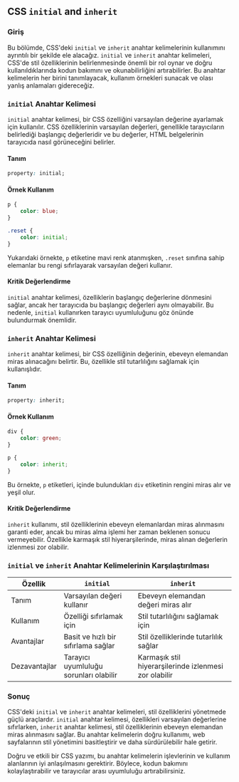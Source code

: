 ## CSS `initial` and `inherit` 

### Giriş

Bu bölümde, CSS'deki `initial` ve `inherit` anahtar kelimelerinin kullanımını ayrıntılı bir şekilde ele alacağız. `initial` ve `inherit` anahtar kelimeleri, CSS'de stil özelliklerinin belirlenmesinde önemli bir rol oynar ve doğru kullanıldıklarında kodun bakımını ve okunabilirliğini artırabilirler. Bu anahtar kelimelerin her birini tanımlayacak, kullanım örnekleri sunacak ve olası yanlış anlamaları gidereceğiz.

### `initial` Anahtar Kelimesi

`initial` anahtar kelimesi, bir CSS özelliğini varsayılan değerine ayarlamak için kullanılır. CSS özelliklerinin varsayılan değerleri, genellikle tarayıcıların belirlediği başlangıç değerleridir ve bu değerler, HTML belgelerinin tarayıcıda nasıl görüneceğini belirler.

#### Tanım

```css
property: initial;
```

#### Örnek Kullanım

```css
p {
    color: blue;
}

.reset {
    color: initial;
}
```

Yukarıdaki örnekte, `p` etiketine mavi renk atanmışken, `.reset` sınıfına sahip elemanlar bu rengi sıfırlayarak varsayılan değeri kullanır.

#### Kritik Değerlendirme

`initial` anahtar kelimesi, özelliklerin başlangıç değerlerine dönmesini sağlar, ancak her tarayıcıda bu başlangıç değerleri aynı olmayabilir. Bu nedenle, `initial` kullanırken tarayıcı uyumluluğunu göz önünde bulundurmak önemlidir.

### `inherit` Anahtar Kelimesi

`inherit` anahtar kelimesi, bir CSS özelliğinin değerinin, ebeveyn elemandan miras alınacağını belirtir. Bu, özellikle stil tutarlılığını sağlamak için kullanışlıdır.

#### Tanım

```css
property: inherit;
```

#### Örnek Kullanım

```css
div {
    color: green;
}

p {
    color: inherit;
}
```

Bu örnekte, `p` etiketleri, içinde bulundukları `div` etiketinin rengini miras alır ve yeşil olur.

#### Kritik Değerlendirme

`inherit` kullanımı, stil özelliklerinin ebeveyn elemanlardan miras alınmasını garanti eder, ancak bu miras alma işlemi her zaman beklenen sonucu vermeyebilir. Özellikle karmaşık stil hiyerarşilerinde, miras alınan değerlerin izlenmesi zor olabilir.

### `initial` ve `inherit` Anahtar Kelimelerinin Karşılaştırılması

| Özellik      | `initial` | `inherit` |
|--------------|------------------------------------------|-----------------------------------------|
| Tanım        | Varsayılan değeri kullanır               | Ebeveyn elemandan değeri miras alır     |
| Kullanım     | Özelliği sıfırlamak için                 | Stil tutarlılığını sağlamak için        |
| Avantajlar   | Basit ve hızlı bir sıfırlama sağlar      | Stil özelliklerinde tutarlılık sağlar   |
| Dezavantajlar| Tarayıcı uyumluluğu sorunları olabilir   | Karmaşık stil hiyerarşilerinde izlenmesi zor olabilir |

### Sonuç

CSS'deki `initial` ve `inherit` anahtar kelimeleri, stil özelliklerini yönetmede güçlü araçlardır. `initial` anahtar kelimesi, özellikleri varsayılan değerlerine sıfırlarken, `inherit` anahtar kelimesi, stil özelliklerinin ebeveyn elemandan miras alınmasını sağlar. Bu anahtar kelimelerin doğru kullanımı, web sayfalarının stil yönetimini basitleştirir ve daha sürdürülebilir hale getirir.

Doğru ve etkili bir CSS yazımı, bu anahtar kelimelerin işlevlerinin ve kullanım alanlarının iyi anlaşılmasını gerektirir. Böylece, kodun bakımını kolaylaştırabilir ve tarayıcılar arası uyumluluğu artırabilirsiniz.
